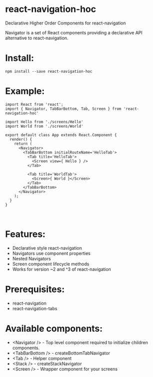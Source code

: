 # react-navigation-hoc
Declarative Higher Order Components for react-navigation

Navigator is a set of React components providing a declarative API alternative to react-navigation.

# Install: #
    npm install --save react-navigation-hoc
    
# Example: #

    import React from 'react';
    import { Navigator, TabBarBottom, Tab, Screen } from 'react-navigation-hoc'
    
    import Hello from './screens/Hello'
    import World from './screens/World'
    
    export default class App extends React.Component {
      render() {
        return (
          <Navigator>
            <TabBarBottom initialRouteName='HelloTab'>
              <Tab title='HelloTab'>
                <Screen view={ Hello } />
              </Tab>
    
              <Tab title='WorldTab'>
                <Screen>{ World }</Screen>
              </Tab>
            </TabBarBottom>
          </Navigator>
        );
      }
    }

<br>

# Features: #
- Declarative style react-navigation
- Navigators use component properties
- Nested Navigators
- Screen component lifecycle methods
- Works for version ~2 and ^3 of react-navigation

# Prerequisites: #
- react-navigation
- react-navigation-tabs

# Available components: #
- \<Navigator /> - Top level component required to initialize children components.
- \<TabBarBottom /> - createBottomTabNavigator
- \<Tab /> - Helper component
- \<Stack /> - createStackNavigator
- \<Screen /> - Wrapper component for your screens

